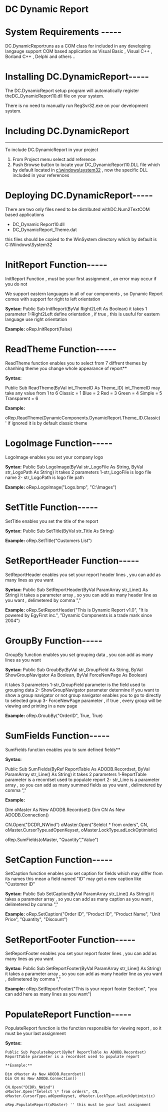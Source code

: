 ﻿DC Dynamic Report
====================


# **System Requirements -----**
DC.DynamicReportruns as a COM class for included in any developing langauge support COM based application as Visual Basic , Visual C++ , Borland C++ , Delphi and others ..
# **Installing DC.DynamicReport-----**
The DC.DynamicReport setup program will automatically register theDC\_DynamicReport10.dll file on your system. 

There is no need to manually run RegSvr32.exe on your development system. 
# **Including DC.DynamicReport**
-----
To include DC.DynamicReport in your project

1. From Project menu select add reference 
1. Push Browse button to locate your DC\_DynamicReport10.DLL file which by default located in [c:\windows\system32](file:///c:/windows/system32) , now the specific DLL included in your references
# **Deploying DC.DynamicReport-----**
There are two only files need to be distributed withDC.Num2TextCOM based applications

- DC\_Dynamic Report10.dll
- DC\_DynamicReport\_Theme.dat

this files should be copied to the WinSystem directory which by default is C:\Windows\System32 
# **InitReport Function-----**
InitReport Function , must be your first assignment , an error may occur if you do not

We support eastern languages in all of our components , so Dynamic Report comes with support for right to left orientation

**Syntax:**
Public Sub InitReport(ByVal Right2Left As Boolean)
it takes 1 parameter
1-Right2Left define orientation , if true , this is usuful for eastern language use right orientation 


**Example:**
oRep.InitReport(False)



# **ReadTheme Function-----**
ReadTheme function enables you to select from 7 diffrent themes 
by chanhing theme you change whole appearance of report**


**Syntax:**

Public Sub ReadTheme(ByVal int\_ThemeID As Theme\_ID)
int\_ThemeID may take any value from 1 to 6
Classic = 1
Blue = 2
Red = 3
Green = 4
Simple = 5
Transparent = 6

**Example:**

oRep.ReadTheme(DynamicComponents.DynamicReport.Theme\_ID.Classic) ' if ignored it is by default classic theme



# **LogoImage Function-----**
LogoImage enables you set your company logo

**Syntax:**
Public Sub LogoImage(ByVal str\_LogoFile As String, ByVal str\_LogoPath As String)
it takes 2 parameters
1-str\_LogoFile is logo file name
2- str\_LogoPath is logo file path

**Example:**
oRep.LogoImage("Logo.bmp", "C:\Images\")




# **SetTitle Function-----**
SetTitle enables you set the title of the report

**Syntax:**
Public Sub SetTitle(ByVal str\_Title As String)


**Example:**
oRep.SetTitle("Customers List")



# **SetReportHeader Function-----**
SetReportHeader enables you set your report header lines , you can add as many lines as you want

**Syntax:**
Public Sub SetReportHeader(ByVal ParamArray str\_Line() As String)
it takes a parameter array , so you can add as many header line as you want , delimetered by comma ","

**Example:**
oRep.SetReportHeader("This is Dynamic Report v1.0", "It is powered by EgyFirst inc.", "Dynamic Components is a trade mark since 2004")



# **GroupBy Function-----**
GroupBy function enables you set grouping data , you can add as many lines as you want

**Syntax:**
Public Sub GroubBy(ByVal str\_GroupField As String, ByVal ShowGroupNavigator As Boolean, ByVal ForceNewPage As Boolean)

it takes 3 parameters
1-str\_GroupField parameter is the field used to grouping data
2- ShowGroupNavigator parameter determine if you want to show a group navigator or not 
group navigator enables you to go to directly to selected group
3- ForceNewPage parameter , if true , every group will be viewing and printing in a new page


**Example:**
oRep.GroubBy("OrderID", True, True)



# **SumFields Function-----**
SumFields function enables you to sum defined fields** 

**Syntax:**

Public Sub SumFields(ByRef ReportTable As ADODB.Recordset, ByVal ParamArray str\_Line() As String)
it takes 2 parameters
1-ReportTable parameter is a recordset used to populate report
2- str\_Line is a parameter array , so you can add as many summed fields as you want , delimetered by comma ","

**Example:**

Dim oMaster As New ADODB.Recordset()
Dim CN As New ADODB.Connection()

CN.Open("DCDR\_NWind")
oMaster.Open("Selelct \* from orders", CN, oMaster.CursorType.adOpenKeyset, oMaster.LockType.adLockOptimistic)

oRep.SumFields(oMaster, "Quantity","Value")


# **SetCaption Function-----**
SetCaption function enables you set caption for fields which may differ from its names
this mean a field named "ID" may get a new caption like "Customer ID"

**Syntax:**
Public Sub SetCaption(ByVal ParamArray str\_Line() As String)
it takes a parameter array , so you can add as many caption as you want , delimetered by comma ","

**Example:**
oRep.SetCaption("Order ID", "Product ID", "Product Name", "Unit Price", "Quantity", "Discount")



# **SetReportFooter Function-----**
SetReportFooter enables you set your report footer lines , you can add as many lines as you want

**Syntax:**
Public Sub SetReportFooter(ByVal ParamArray str\_Line() As String)
it takes a parameter array , so you can add as many header line as you want , delimetered by comma ","

**Example:**
oRep.SetReportFooter("This is your report footer Section", "you can add here as many lines as you want")



# **PopulateReport Function-----**
PopulateReport function is the function responsible for viewing report , so it must be your last assignment

**Syntax:**

```
Public Sub PopulateReport(ByRef ReportTable As ADODB.Recordset)
ReportTable parameter is a recordset used to populate report

**Example:**

Dim oMaster As New ADODB.Recordset()
Dim CN As New ADODB.Connection()

CN.Open("DCDR\_NWind")
oMaster.Open("Selelct \* from orders", CN, oMaster.CursorType.adOpenKeyset, oMaster.LockType.adLockOptimistic)

oRep.PopulateReport(oMaster) '' this must be your last assignment
```








